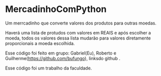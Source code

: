 # MercadinhoComPython
Um merrcadinho que converte valores dos produtos para outras moedas.

Haverá uma lista de protudos com valores em REAIS e após escolher a moeda, todos os valores dessa lista mudarão para valores diretamente proporcionais a moeda escolhida.

Esse código foi feito em grupo: Gabriel(Eu), Roberto e Guilherme(https://github.com/bufungo), linksdo github . 

Esse código foi um trabalho da faculdade.
